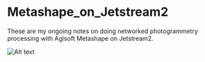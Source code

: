 # Metashape_on_Jetstream2
These are my ongoing notes on doing networked photogrammetry processing with Agisoft Metashape on Jetstream2.


![Alt text](Metashape_on_Jetstream2/images/ssh_screenshot.png?raw=true "Optional Title")
